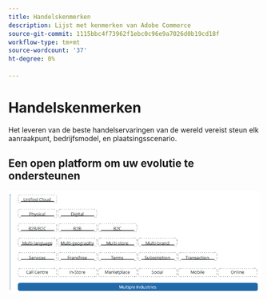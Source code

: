 ```yaml
---
title: Handelskenmerken
description: Lijst met kenmerken van Adobe Commerce
source-git-commit: 1115bbc4f73962f1ebc0c96e9a7026d0b19cd18f
workflow-type: tm+mt
source-wordcount: '37'
ht-degree: 0%

---
```



# Handelskenmerken

Het leveren van de beste handelservaringen van de wereld vereist steun elk aanraakpunt, bedrijfsmodel, en plaatsingsscenario.

## Een open platform om uw evolutie te ondersteunen

![De waarde van de handelstechnologie](../../assets/playbooks/commerce-features.png)
